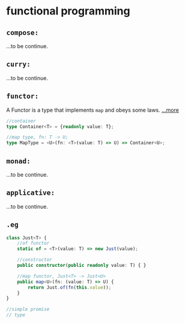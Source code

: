 # functional programming

## `compose:`

...to be continue.

## `curry:`

...to be continue.

## `functor:`

A Functor is a type that implements `map` and obeys some laws. [...more]("https://github.com/MostlyAdequate/mostly-adequate-guide/blob/master/ch08.md#the-mighty-container")

```typescript
//container
type Container<T> = {readonly value: T};

//map type, fn: T -> U;
type MapType = <U>(fn: <T>(value: T) => U) => Container<U>;
```

## `monad:`

...to be continue.

## `applicative:`

...to be continue.

## `.eg`

```typescript
class Just<T> {
    //of functor
    static of = <T>(value: T) => new Just(value);

    //constructor
    public constructor(public readonly value: T) { }

    //map functor, Just<T> -> Just<U>
    public map<U>(fn: (value: T) => U) {
        return Just.of(fn(this.value));
    }
}

//simple promise
// type
```
